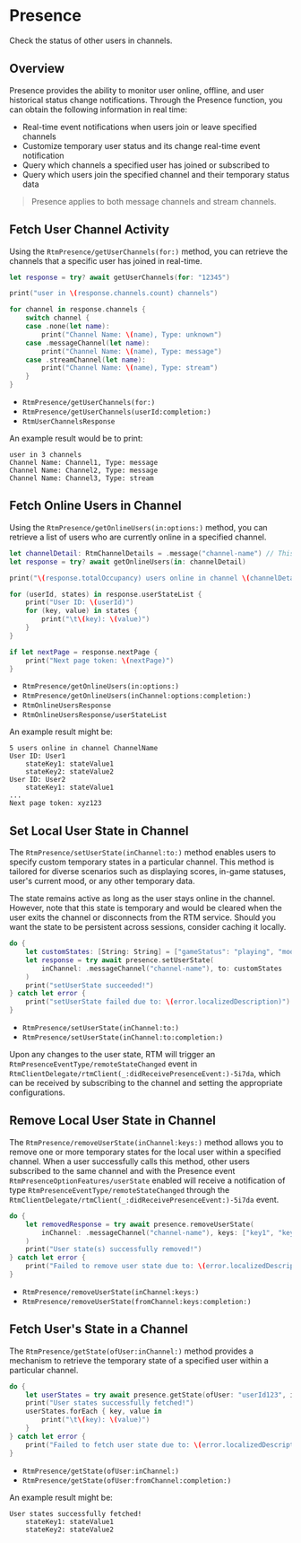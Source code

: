 # Presence

Check the status of other users in channels.

## Overview

Presence provides the ability to monitor user online, offline, and user historical status change notifications. Through the Presence function, you can obtain the following information in real time:

- Real-time event notifications when users join or leave specified channels
- Customize temporary user status and its change real-time event notification
- Query which channels a specified user has joined or subscribed to
- Query which users join the specified channel and their temporary status data

> Presence applies to both message channels and stream channels.

## Fetch User Channel Activity

Using the ``RtmPresence/getUserChannels(for:)`` method, you can retrieve the channels that a specific user has joined in real-time.

```swift
let response = try? await getUserChannels(for: "12345")

print("user in \(response.channels.count) channels")

for channel in response.channels {
    switch channel {
    case .none(let name):
        print("Channel Name: \(name), Type: unknown")
    case .messageChannel(let name):
        print("Channel Name: \(name), Type: message")
    case .streamChannel(let name):
        print("Channel Name: \(name), Type: stream")
    }
}
```

- ``RtmPresence/getUserChannels(for:)``
- ``RtmPresence/getUserChannels(userId:completion:)``
- ``RtmUserChannelsResponse``

An example result would be to print:

```te   xt
user in 3 channels
Channel Name: Channel1, Type: message
Channel Name: Channel2, Type: message
Channel Name: Channel3, Type: stream
```

## Fetch Online Users in Channel

Using the ``RtmPresence/getOnlineUsers(in:options:)`` method, you can retrieve a list of users who are currently online in a specified channel.

```swift
let channelDetail: RtmChannelDetails = .message("channel-name") // This is just a sample channel detail.
let response = try? await getOnlineUsers(in: channelDetail)

print("\(response.totalOccupancy) users online in channel \(channelDetail)")

for (userId, states) in response.userStateList {
    print("User ID: \(userId)")
    for (key, value) in states {
        print("\t\(key): \(value)")
    }
}

if let nextPage = response.nextPage {
    print("Next page token: \(nextPage)")
}
```

- ``RtmPresence/getOnlineUsers(in:options:)``
- ``RtmPresence/getOnlineUsers(inChannel:options:completion:)``
- ``RtmOnlineUsersResponse``
- ``RtmOnlineUsersResponse/userStateList``

An example result might be:

```text
5 users online in channel ChannelName
User ID: User1
    stateKey1: stateValue1
    stateKey2: stateValue2
User ID: User2
    stateKey1: stateValue1
...
Next page token: xyz123
```

## Set Local User State in Channel

The ``RtmPresence/setUserState(inChannel:to:)`` method enables users to specify custom temporary states in a particular channel. This method is tailored for diverse scenarios such as displaying scores, in-game statuses, user's current mood, or any other temporary data.

The state remains active as long as the user stays online in the channel. However, note that this state is temporary and would be cleared when the user exits the channel or disconnects from the RTM service. Should you want the state to be persistent across sessions, consider caching it locally.

```swift
do {
    let customStates: [String: String] = ["gameStatus": "playing", "mood": "happy"]
    let response = try await presence.setUserState(
        inChannel: .messageChannel("channel-name"), to: customStates
    )
    print("setUserState succeeded!")
} catch let error {
    print("setUserState failed due to: \(error.localizedDescription)")
}
```

- ``RtmPresence/setUserState(inChannel:to:)``
- ``RtmPresence/setUserState(inChannel:to:completion:)``

Upon any changes to the user state, RTM will trigger an ``RtmPresenceEventType/remoteStateChanged`` event in ``RtmClientDelegate/rtmClient(_:didReceivePresenceEvent:)-5i7da``, which can be received by subscribing to the channel and setting the appropriate configurations.

## Remove Local User State in Channel

The ``RtmPresence/removeUserState(inChannel:keys:)`` method allows you to remove one or more temporary states for the local user within a specified channel. When a user successfully calls this method, other users subscribed to the same channel and with the Presence event ``RtmPresenceOptionFeatures/userState`` enabled will receive a notification of type ``RtmPresenceEventType/remoteStateChanged`` through the ``RtmClientDelegate/rtmClient(_:didReceivePresenceEvent:)-5i7da`` event.

```swift
do {
    let removedResponse = try await presence.removeUserState(
        inChannel: .messageChannel("channel-name"), keys: ["key1", "key2"]
    )
    print("User state(s) successfully removed!")
} catch let error {
    print("Failed to remove user state due to: \(error.localizedDescription)")
}
```

- ``RtmPresence/removeUserState(inChannel:keys:)``
- ``RtmPresence/removeUserState(fromChannel:keys:completion:)``

## Fetch User's State in a Channel

The ``RtmPresence/getState(ofUser:inChannel:)`` method provides a mechanism to retrieve the temporary state of a specified user within a particular channel.

```swift
do {
    let userStates = try await presence.getState(ofUser: "userId123", inChannel: .messageChannel("channel-name"))
    print("User states successfully fetched!")
    userStates.forEach { key, value in
        print("\t\(key): \(value)")
    }
} catch let error {
    print("Failed to fetch user state due to: \(error.localizedDescription)")
}
```

- ``RtmPresence/getState(ofUser:inChannel:)``
- ``RtmPresence/getState(ofUser:fromChannel:completion:)``

An example result might be:

```text
User states successfully fetched!
    stateKey1: stateValue1
    stateKey2: stateValue2
```
